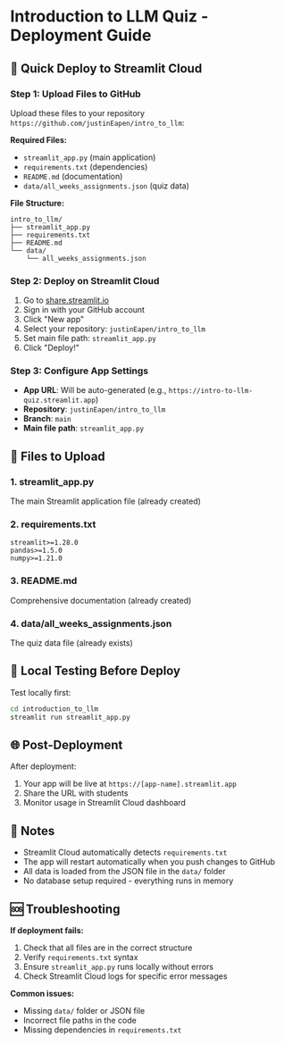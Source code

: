 # Introduction to LLM Quiz - Deployment Guide

## 🚀 Quick Deploy to Streamlit Cloud

### Step 1: Upload Files to GitHub
Upload these files to your repository `https://github.com/justinEapen/intro_to_llm`:

**Required Files:**
- `streamlit_app.py` (main application)
- `requirements.txt` (dependencies)
- `README.md` (documentation)
- `data/all_weeks_assignments.json` (quiz data)

**File Structure:**
```
intro_to_llm/
├── streamlit_app.py
├── requirements.txt
├── README.md
└── data/
    └── all_weeks_assignments.json
```

### Step 2: Deploy on Streamlit Cloud
1. Go to [share.streamlit.io](https://share.streamlit.io)
2. Sign in with your GitHub account
3. Click "New app"
4. Select your repository: `justinEapen/intro_to_llm`
5. Set main file path: `streamlit_app.py`
6. Click "Deploy!"

### Step 3: Configure App Settings
- **App URL**: Will be auto-generated (e.g., `https://intro-to-llm-quiz.streamlit.app`)
- **Repository**: `justinEapen/intro_to_llm`
- **Branch**: `main`
- **Main file path**: `streamlit_app.py`

## 📁 Files to Upload

### 1. streamlit_app.py
The main Streamlit application file (already created)

### 2. requirements.txt
```
streamlit>=1.28.0
pandas>=1.5.0
numpy>=1.21.0
```

### 3. README.md
Comprehensive documentation (already created)

### 4. data/all_weeks_assignments.json
The quiz data file (already exists)

## 🔧 Local Testing Before Deploy

Test locally first:
```bash
cd introduction_to_llm
streamlit run streamlit_app.py
```

## 🌐 Post-Deployment

After deployment:
1. Your app will be live at `https://[app-name].streamlit.app`
2. Share the URL with students
3. Monitor usage in Streamlit Cloud dashboard

## 📝 Notes

- Streamlit Cloud automatically detects `requirements.txt`
- The app will restart automatically when you push changes to GitHub
- All data is loaded from the JSON file in the `data/` folder
- No database setup required - everything runs in memory

## 🆘 Troubleshooting

**If deployment fails:**
1. Check that all files are in the correct structure
2. Verify `requirements.txt` syntax
3. Ensure `streamlit_app.py` runs locally without errors
4. Check Streamlit Cloud logs for specific error messages

**Common issues:**
- Missing `data/` folder or JSON file
- Incorrect file paths in the code
- Missing dependencies in `requirements.txt`
